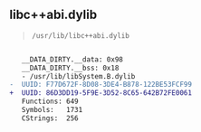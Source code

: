 ## libc++abi.dylib

> `/usr/lib/libc++abi.dylib`

```diff

   __DATA_DIRTY.__data: 0x98
   __DATA_DIRTY.__bss: 0x18
   - /usr/lib/libSystem.B.dylib
-  UUID: F77D672F-8D08-3DE4-B878-122BE53FCF99
+  UUID: 86D3DD19-5F9E-3D52-8C65-642B72FE0061
   Functions: 649
   Symbols:   1731
   CStrings:  256

```
